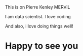 This is on Pierre Kenley MERVIL 

 I am data scientist. I love coding 

 And also, i love doing things well!


 # Happy to see you
